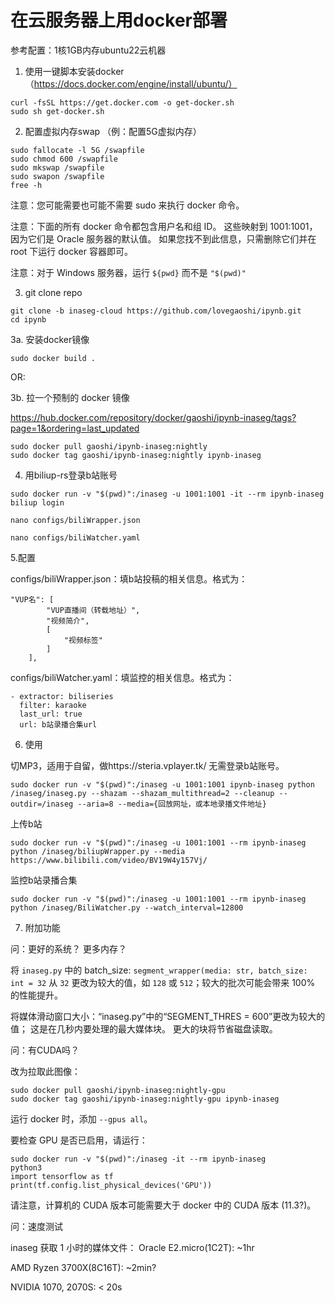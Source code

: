 # 在云服务器上用docker部署

参考配置：1核1GB内存ubuntu22云机器

1. 使用一键脚本安装docker（https://docs.docker.com/engine/install/ubuntu/）
```
curl -fsSL https://get.docker.com -o get-docker.sh
sudo sh get-docker.sh
```

2. 配置虚拟内存swap （例：配置5G虚拟内存）
```
sudo fallocate -l 5G /swapfile
sudo chmod 600 /swapfile
sudo mkswap /swapfile
sudo swapon /swapfile
free -h
```

注意：您可能需要也可能不需要 sudo 来执行 docker 命令。

注意：下面的所有 docker 命令都包含用户名和组 ID。 这些映射到 1001:1001，因为它们是 Oracle 服务器的默认值。 如果您找不到此信息，只需删除它们并在 root 下运行 docker 容器即可。

注意：对于 Windows 服务器，运行 `${pwd}` 而不是 `"$(pwd)"`

3. git clone repo
```
git clone -b inaseg-cloud https://github.com/lovegaoshi/ipynb.git
cd ipynb
```

3a. 安装docker镜像
```
sudo docker build .
```
OR:

3b. 拉一个预制的 docker 镜像

https://hub.docker.com/repository/docker/gaoshi/ipynb-inaseg/tags?page=1&ordering=last_updated

```
sudo docker pull gaoshi/ipynb-inaseg:nightly
sudo docker tag gaoshi/ipynb-inaseg:nightly ipynb-inaseg
```

4. 用biliup-rs登录b站账号
```
sudo docker run -v "$(pwd)":/inaseg -u 1001:1001 -it --rm ipynb-inaseg
biliup login
```
```
nano configs/biliWrapper.json
```
```
nano configs/biliWatcher.yaml
```

5.配置

configs/biliWrapper.json：填b站投稿的相关信息。格式为：
```
"VUP名": [
        "VUP直播间（转载地址）",
        "视频简介",
        [
            "视频标签"
        ]
    ],
```
configs/biliWatcher.yaml：填监控的相关信息。格式为：
```
- extractor: biliseries
  filter: karaoke
  last_url: true
  url: b站录播合集url
```



6. 使用

切MP3，适用于自留，做https://steria.vplayer.tk/ 无需登录b站账号。

`sudo docker run -v "$(pwd)":/inaseg -u 1001:1001 ipynb-inaseg python /inaseg/inaseg.py --shazam --shazam_multithread=2 --cleanup --outdir=/inaseg --aria=8 --media={回放网址，或本地录播文件地址}`

上传b站

`sudo docker run -v "$(pwd)":/inaseg -u 1001:1001 --rm ipynb-inaseg python /inaseg/biliupWrapper.py --media https://www.bilibili.com/video/BV19W4y157Vj/ `

监控b站录播合集

`sudo docker run -v "$(pwd)":/inaseg -u 1001:1001 --rm ipynb-inaseg python /inaseg/BiliWatcher.py --watch_interval=12800`

7. 附加功能

问：更好的系统？ 更多内存？

将 `inaseg.py` 中的 batch_size: `segment_wrapper(media: str, batch_size: int = 32` 从 `32` 更改为较大的值，如 `128` 或 `512`；较大的批次可能会带来 100% 的性能提升。

将媒体滑动窗口大小：“inaseg.py”中的“SEGMENT_THRES = 600”更改为较大的值； 这是在几秒内要处理的最大媒体块。 更大的块将节省磁盘读取。

问：有CUDA吗？

改为拉取此图像：

````
sudo docker pull gaoshi/ipynb-inaseg:nightly-gpu
sudo docker tag gaoshi/ipynb-inaseg:nightly-gpu ipynb-inaseg
````

运行 docker 时，添加 `--gpus all`。

要检查 GPU 是否已启用，请运行：

````
sudo docker run -v "$(pwd)":/inaseg -it --rm ipynb-inaseg
python3
import tensorflow as tf
print(tf.config.list_physical_devices('GPU'))
````

请注意，计算机的 CUDA 版本可能需要大于 docker 中的 CUDA 版本 (11.3?)。

问：速度测试

inaseg 获取 1 小时的媒体文件：
Oracle E2.micro(1C2T): ~1hr

AMD Ryzen 3700X(8C16T): ~2min?

NVIDIA 1070, 2070S: < 20s
